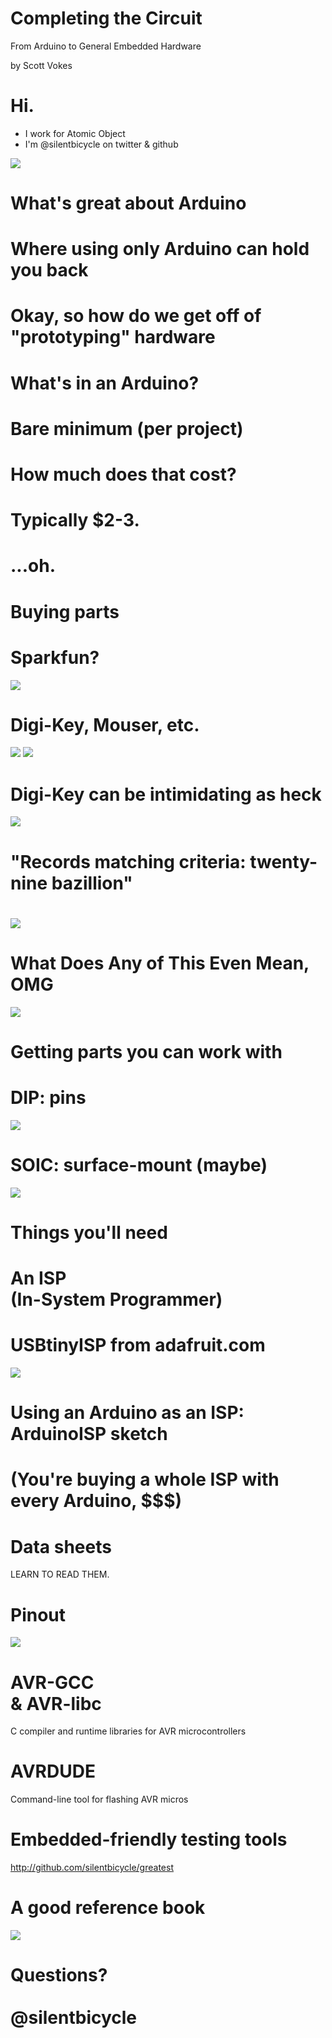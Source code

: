 # Completing the Circuit
From Arduino to General Embedded Hardware

by Scott Vokes

<!---
So, this talk is about how to get your feet wet with general embedded hardware,
if you only have a bit of experience with Arduino.
--->

# Hi.

+ I work for Atomic Object
+ I'm @silentbicycle on twitter & github

<!---
atomicobject.com
twitter.com/silentbicycle/
github.com/silentbicycle/
--->

![](images/silentbicycle-avatar.png)

# What's great about Arduino

<!---
+ lots of approachable intros for beginners!
+ designed so artists, designers, hobbyists, etc. can do cool stuff
+ not terribly expensive to get started, $25ish
+ consistent hardware package
+ lots of issues are handled upfront (USB ISP, power regulation, ...)
+ there is a path from Arduino prototypes to production devices

--->

# Where using only Arduino can hold you back

<!---
+ not everything useful is available as a shield
+ shields are often expensive
+ order of magnitude more expensive than bare microcontrollers
+ the Arduino environment, vs. what's available for normal C
--->

# Okay, so how do we get off of "prototyping" hardware

# What's in an Arduino?

<!---
+ Two ATmega328P chips
+ Voltage regulator, to clamp power to 5V DC
+ Attachments for USB and barrel-jack DC power
+ a standard PCB with conveniently labeled headers/pins
+ Capacitors, LEDs, etc.
--->

# Bare minimum (per project)

<!---
+ An ATtiny, I like the ATtiny84
+ breadboard or perfboard
+ A voltage regulator, e.g. LM7805 (5V)
+ Capacitors, LEDs & resistors, etc.
--->

# How much does that cost?

# Typically $2-3.

# ...oh.

<!---
Yeah, a lot of the commonly used hardware is quite cheap.
--->

# Buying parts

# Sparkfun?

<!---
Sparkfun is nice. They have a decent selection of stuff, and the comment
threads are often quite helpful. Still, you're trading the convenience
of them selecting hardware for some markup, and if they don't carry
something, you're out of luck. It's good to have other options as well.
--->

![](images/sfe-logo.png)

# Digi-Key, Mouser, etc.

<!---
Now we're getting to big distributors -- hobbyists are only a small
part of their business. They have massive selections, and usually far
better prices because of economy of scale, but they take some
getting used to.
--->

![](images/digikey_logo.jpg)
![](images/mouser-logo.gif)

# Digi-Key can be intimidating as heck

<!---
So, you want some white LEDs. You go to Digi-Key, and type in
"white LED". Hey, so, which of these 12,592 different types
were you're looking for?
--->

![](images/search_white_LEDs.png)

# "Records matching criteria: twenty-nine bazillion"

<!---
You need to know more about your needs to weed the options
down further. How will the part be connected to your project?
How many do you want? (3, or a reel of 3,000?) Are you willing
to pay more for one that operates at -30*F?
--->

#
![](images/troy-barnes-shock.png)

# What Does Any of This Even Mean, OMG

<!---
Choosing an option or two can help weed things down significantly.
There are usually a couple parts that are the main ones in stock,
while others are 'available', and if you need something you can use
with a breadboard, etc., that can limit things further.
--->

![](images/white_LED_listing.png)

# Getting parts you can work with

# DIP: pins

<!---
Some parts are DIP ("dual in-line package"). These usually work with
breadboards (though some have unusual spacing between pins). Other
components are also called "through-hole" parts, because resistors,
capacitors, etc. have wires that go through a perfboard or into a
breadboard, rather than soldering flush with a board.
--->

![](images/dip_chips.jpg)

# SOIC: surface-mount (maybe)

<!---
With some practice, you can also use surface-mount components.

"SMT Soldering: It's Easier Than You Think":
    http://www.siliconfarmers.com/smtmanga/
--->

![](images/soic_by_realblades.jpg)

# Things you'll need

<!---
Since you're no longer using an Arduino as an all-in-one package,
you will need some additional tools.
--->

# An ISP<br>(In-System Programmer)

<!---
The most significant one is an ISP, which is used to flash compiled
code into ROM of microcontrollers, like a firmware upgrade.
--->

# USBtinyISP from adafruit.com

<!---
I have one of these. It works pretty well. It can power the micro
while connected, which is convenient.
--->

![](images/usbtinyisp.jpg)

# Using an Arduino as an ISP: ArduinoISP sketch

<!---
You can also use an Arduino as an ISP. There is a sketch included
with the Arduino platform, called "ArduinoISP". In the comments,
it lists which pins you need to connect to your micro in order
to flash it. Which pins you connect to on your micro depends;
more on that in a minute.
--->

# (You're buying a whole ISP with every Arduino, $$$)

# Data sheets

<blink>LEARN TO READ THEM.</blink>

<!---
Data sheets are where you can read about the gory details for
a particular micro. While you probably won't have much use for
some of the information for a while, if ever (such as thermal
info for reflow soldering), they also have important info like
pinouts, min/max power tables, timing info, example circuits,
and details about registers that control important functionality.
--->

# Pinout

<!---
Here's an example pin diagram, for an ATtiny84 (a nice small,
cheap AVR microcontroller). If you look closely, you can see
the power pin (VCC), the ground pin (GND), other pins used for
programming (RESET, MISO, MOSI, SCL), pins for an external
crystal/oscillator (XTAL1 & 2), and which pin is which when
used for analog IO or GPIO.

You'll get used to the abbreviations eventually.
--->

![](images/attiny84_pinout.jpg)

# AVR-GCC<br>& AVR-libc

C compiler and runtime libraries for AVR microcontrollers
<!---
http://www.nongnu.org/avr-libc/
http://www.nongnu.org/avr-libc/
--->

# AVRDUDE

Command-line tool for flashing AVR micros

<!---
http://www.nongnu.org/avrdude/

(Also, there's simulavr and AVaRICE, though I don't have
time for them here.)
--->

# Embedded-friendly testing tools

http://github.com/silentbicycle/greatest

<!---
Due disclosure: I wrote greatest, so I'm a bit biased. :)
--->

# A good reference book

![](images/PEfI_book.jpg)

# Questions?<br><br>@silentbicycle
